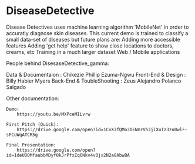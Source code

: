 # DiseaseDetective
Disease Detectives uses machine learning algorithm 'MobileNet' in order to accuratly diagnose skin diseases.
This current demo is trained to classify a small data-set of diseases but future plans are:
	Adding more accessible features
	Adding 'get help' feature to show close locations to doctors, creams, etc
	Training in a much larger dataset
	Web / Mobile applications
	
People behind DisesaseDetective_gamma:

Data & Documentaion : Chikezie Phillip Ezuma-Ngwu
Front-End & Design : Billy Habier Myers
Back-End & ToubleShooting : Zeus Alejandro Polanco Salgado

Other documentation:

	Demo:
		https://youtu.be/MXPceMILvrw
	
	First Pitch (Quick):
		https://drive.google.com/open?id=1CvX3fQMo3OENmrVhJjiXuTz3zu0wlF-sFCuWqATCR5g

	Final Presentation:
		https://drive.google.com/open?id=1deUOOMfaubbMDyf0kJrPfxIq6Nkv4vOjx2N2a8AbwBA
